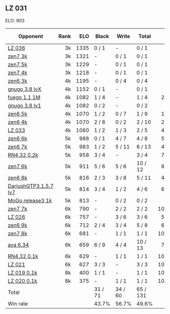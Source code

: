 ## LZ 031 ##

ELO: 903

Opponent | Rank | ELO | Black | Write | Total | Win rate
---------|-----:|----:|-------|-------|-------|-------:
[LZ 036](LZ%20036.md) | 3k | 1335 | 0 / 1 | - | 0 / 1 | 0.0%
[zen7 3k](zen7%203k.md) | 3k | 1321 | - | 0 / 1 | 0 / 1 | 0.0%
[zen7 5k](zen7%205k.md) | 3k | 1229 | - | 0 / 1 | 0 / 1 | 0.0%
[zen7 4k](zen7%204k.md) | 3k | 1218 | - | 0 / 1 | 0 / 1 | 0.0%
[zen6 3k](zen6%203k.md) | 4k | 1195 | - | 0 / 4 | 0 / 4 | 0.0%
[gnugo 3.8 lvX](gnugo%203.8%20lvX.md) | 4k | 1152 | 0 / 1 | - | 0 / 1 | 0.0%
[fuego 1.1 1M](fuego%201.1%201M.md) | 4k | 1082 | 1 / 4 | - | 1 / 4 | 25.0%
[gnugo 3.8 lv1](gnugo%203.8%20lv1.md) | 4k | 1082 | 0 / 2 | - | 0 / 2 | 0.0%
[zen6 5k](zen6%205k.md) | 4k | 1070 | 1 / 2 | 0 / 7 | 1 / 9 | 11.1%
[zen6 4k](zen6%204k.md) | 4k | 1070 | 2 / 8 | 0 / 2 | 2 / 10 | 20.0%
[LZ 033](LZ%20033.md) | 4k | 1060 | 1 / 2 | 1 / 3 | 2 / 5 | 40.0%
[zen6 6k](zen6%206k.md) | 5k | 988 | 0 / 1 | 4 / 7 | 4 / 8 | 50.0%
[zen6 7k](zen6%207k.md) | 5k | 983 | 1 / 2 | 5 / 11 | 6 / 13 | 46.2%
[RN4.32 0.2k](RN4.32%200.2k.md) | 5k | 958 | 3 / 4 | - | 3 / 4 | 75.0%
[zen7 6k](zen7%206k.md) | 5k | 911 | 5 / 6 | 5 / 6 | 10 / 12 | 83.3%
[zen6 8k](zen6%208k.md) | 5k | 816 | 2 / 3 | 3 / 8 | 5 / 11 | 45.5%
[DariushGTP3.1.5.7 lv7](DariushGTP3.1.5.7%20lv7.md) | 5k | 814 | 3 / 4 | 1 / 2 | 4 / 6 | 66.7%
[MoGo release3 1k](MoGo%20release3%201k.md) | 5k | 813 | - | 0 / 2 | 0 / 2 | 0.0%
[zen7 7k](zen7%207k.md) | 6k | 790 | - | 2 / 2 | 2 / 2 | 100.0%
[LZ 026](LZ%20026.md) | 6k | 757 | - | 3 / 6 | 3 / 6 | 50.0%
[zen6 9k](zen6%209k.md) | 6k | 712 | 2 / 4 | 3 / 4 | 5 / 8 | 62.5%
[zen7 8k](zen7%208k.md) | 6k | 681 | - | 1 / 1 | 1 / 1 | 100.0%
[aya 6.34](aya%206.34.md) | 6k | 659 | 6 / 9 | 4 / 4 | 10 / 13 | 76.9%
[RN4.32 0.1k](RN4.32%200.1k.md) | 6k | 629 | - | 1 / 1 | 1 / 1 | 100.0%
[LZ 021](LZ%20021.md) | 6k | 627 | 3 / 3 | - | 3 / 3 | 100.0%
[LZ 019 0.1k](LZ%20019%200.1k.md) | 8k | 400 | 1 / 1 | - | 1 / 1 | 100.0%
[LZ 020 0.1k](LZ%20020%200.1k.md) | 8k | 375 | - | 1 / 1 | 1 / 1 | 100.0%
Total | | | 31 / 71 | 34 / 60 | 65 / 131 | 
Win rate| | | 43.7% | 56.7% | 49.6% | 
